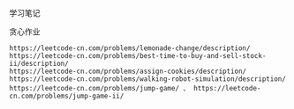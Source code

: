 学习笔记

贪心作业

    https://leetcode-cn.com/problems/lemonade-change/description/
    https://leetcode-cn.com/problems/best-time-to-buy-and-sell-stock-ii/description/
    https://leetcode-cn.com/problems/assign-cookies/description/
    https://leetcode-cn.com/problems/walking-robot-simulation/description/
    https://leetcode-cn.com/problems/jump-game/ 、 https://leetcode-cn.com/problems/jump-game-ii/
